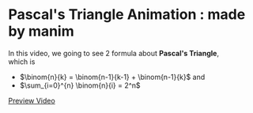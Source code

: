 # Pascal's Triangle Animation : made by manim

In this video, we going to see 2 formula about **Pascal's Triangle**,<br />
which is<br />
* $\binom{n}{k} = \binom{n-1}{k-1} + \binom{n-1}{k}$ and <br />
* $\sum_{i=0}^{n} \binom{n}{i} = 2^n$<br />

[Preview Video](./thumbnail.PNG)
